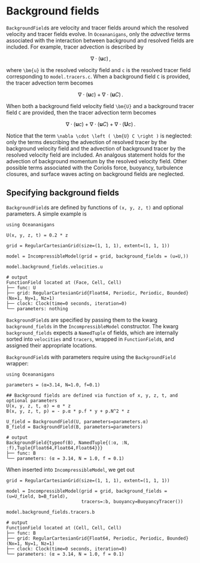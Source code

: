# Background fields

`BackgroundField`s are velocity and tracer fields around which the resolved
velocity and tracer fields evolve. In `Oceananigans`, only the _advective_ terms
associated with the interaction between background and resolved fields are included.
For example, tracer advection is described by

```math
\nabla \cdot \left ( \bm{u} c \right ) \, ,
```

where ``\bm{u}`` is the resolved velocity field and ``c`` is the resolved
tracer field corresponding to `model.tracers.c`.
When a background field ``C`` is provided, the tracer advection term becomes

```math
\nabla \cdot \left ( \bm{u} c \right ) + \nabla \cdot \left ( \bm{u} C \right ) \, .
```

When both a background field velocity field `\bm{U}` and a background tracer field ``C``
are provided, then the tracer advection term becomes

```math
\nabla \cdot \left ( \bm{u} c \right ) + \nabla \cdot \left ( \bm{u} C \right )
    + \nabla \cdot \left ( \bm{U} c \right ) \, .
```

Notice that the term ``\nabla \cdot \left ( \bm{U} C \right )`` is neglected:
only the terms describing the advection of resolved tracer by the background velocity field
and the advection of background tracer by the resolved velocity field are included.
An analgous statement holds for the advection of background momentum by the resolved
velocity field.
Other possible terms associated with the Coriolis force, buoyancy, turbulence closures,
and surface waves acting on background fields are neglected.

## Specifying background fields

`BackgroundField`s are defined by functions of `(x, y, z, t)` and optional
parameters. A simple example is

```jldoctest
using Oceananigans

U(x, y, z, t) = 0.2 * z

grid = RegularCartesianGrid(size=(1, 1, 1), extent=(1, 1, 1))

model = IncompressibleModel(grid = grid, background_fields = (u=U,))

model.background_fields.velocities.u

# output
FunctionField located at (Face, Cell, Cell)
├── func: U
├── grid: RegularCartesianGrid{Float64, Periodic, Periodic, Bounded}(Nx=1, Ny=1, Nz=1)
├── clock: Clock(time=0 seconds, iteration=0)
└── parameters: nothing
```

`BackgroundField`s are specified by passing them to the kwarg `background_fields`
in the `IncompressibleModel` constructor. The kwarg `background_fields` expects
a `NamedTuple` of fields, which are internally sorted into `velocities` and `tracers`,
wrapped in `FunctionField`s, and assigned their appropriate locations.

`BackgroundField`s with parameters require using the `BackgroundField` wrapper:

```jldoctest moar_background
using Oceananigans

parameters = (α=3.14, N=1.0, f=0.1)

## Background fields are defined via function of x, y, z, t, and optional parameters
U(x, y, z, t, α) = α * z
B(x, y, z, t, p) = - p.α * p.f * y + p.N^2 * z 

U_field = BackgroundField(U, parameters=parameters.α)
B_field = BackgroundField(B, parameters=parameters)

# output
BackgroundField{typeof(B), NamedTuple{(:α, :N, :f),Tuple{Float64,Float64,Float64}}}
├── func: B
└── parameters: (α = 3.14, N = 1.0, f = 0.1)
```

When inserted into `IncompressibleModel`, we get out

```jldoctest moar_background
grid = RegularCartesianGrid(size=(1, 1, 1), extent=(1, 1, 1))

model = IncompressibleModel(grid = grid, background_fields = (u=U_field, b=B_field),
                            tracers=:b, buoyancy=BuoyancyTracer())

model.background_fields.tracers.b

# output
FunctionField located at (Cell, Cell, Cell)
├── func: B
├── grid: RegularCartesianGrid{Float64, Periodic, Periodic, Bounded}(Nx=1, Ny=1, Nz=1)
├── clock: Clock(time=0 seconds, iteration=0)
└── parameters: (α = 3.14, N = 1.0, f = 0.1)
```
